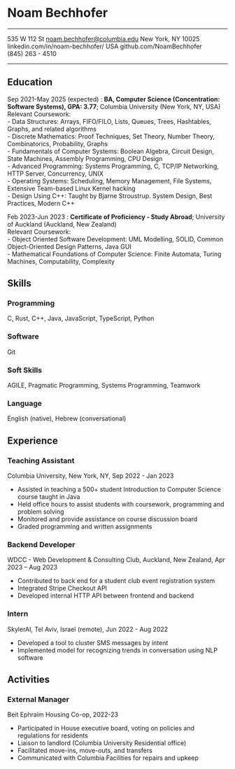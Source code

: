 Noam Bechhofer
==============

-------------------      -------------------------------
535 W 112 St                 noam.bechhofer@columbia.edu
New York, NY 10025       linkedin.com/in/noam-bechhofer/
USA                             github.com/NoamBechhofer     
(845) 263 - 4510                  <!-- TODO: Website -->
-------------------     --------------------------------

Education
---------

Sep 2021-May 2025 (expected)
:   **BA, Computer Science (Concentration: Software Systems), GPA: 3.77**; Columbia University (New York, NY, USA)  
    Relevant Coursework:  
    - Data Structures: Arrays, FIFO/FILO, Lists, Queues, Trees, Hashtables, Graphs, and related algorithms  
    - Discrete Mathematics: Proof Techniques, Set Theory, Number Theory, Combinatorics, Probability, Graphs  
    - Fundamentals of Computer Systems:  Boolean Algebra, Circuit Design, State Machines, Assembly Programming, CPU Design  
    - Advanced Programming: Systems Programming, C, TCP/IP Networking, HTTP Server, Concurrency, UNIX  
    - Operating Systems: Scheduling, Memory Management, File Systems, Extensive Team-based Linux Kernel hacking  
    - Design Using C++: Taught by Bjarne Stroustrup. System Design, Best Practices, Modern C++

Feb 2023-Jun 2023
:   **Certificate of Proficiency - Study Abroad**; University of Auckland (Auckland, New Zealand)  
    Relevant Coursework:  
    - Object Oriented Software Development: UML Modelling, SOLID, Common Object-Oriented Design Patterns, Java GUI  
    - Mathematical Foundations of Computer Science: Finite Automata, Turing Machines, Computability, Complexity

 ## Skills
 ### Programming
 C, Rust, C++, Java, JavaScript, TypeScript, Python
 ### Software
 Git
 ### Soft Skills
 AGILE, Pragmatic Programming, Systems Programming, Teamwork
 ### Language
 English (native), Hebrew (conversational)

 ## Experience
 ### Teaching Assistant
 Columbia University, New York, NY, Sep 2022 - Jan 2023
  - Assisted in teaching a 500+ student Introduction to Computer Science course taught in Java
  - Held office hours to assist students with coursework, programming and problem solving
  - Monitored and provide assistance on course discussion board
  - Graded programming and written assignments

### Backend Developer
WDCC - Web Development & Consulting Club, Auckland, New Zealand, Apr 2023 – Aug 2023
 - Contributed to back end for a student club event registration system
 - Integrated Stripe Checkout API
 - Developed internal HTTP API between frontend and backend

 ### Intern
SkylerAI, Tel Aviv, Israel (remote), Jun 2022 - Aug 2022
 - Developed a tool to cluster SMS messages by intent
 - Implemented model for recognizing trends in conversation using NLP software

 ## Activities
 ### External Manager
 Beit Ephraim Housing Co-op, 2022-23
  - Participated in House executive board, voting on policies and regulations for residents
  - Liaison to landlord (Columbia University Residential office)
  - Facilitated move-ins, move-outs, and transfers
  - Communicated with Columbia Facilities for repairs and upkeep